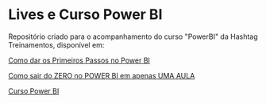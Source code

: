 # Lives e Curso Power BI

Repositório criado para o acompanhamento do curso "PowerBI" da Hashtag Treinamentos, disponível em:

[Como dar os Primeiros Passos no Power BI](https://www.youtube.com/watch?v=MZCtkHBao5M)

[Como sair do ZERO no POWER BI em apenas UMA AULA](https://www.youtube.com/watch?v=UFGe25gydxo)

[Curso Power BI](https://www.youtube.com/playlist?list=PLxjKFMYkZ9OdkcIZVh3vCFfV99o1CHVaX)
